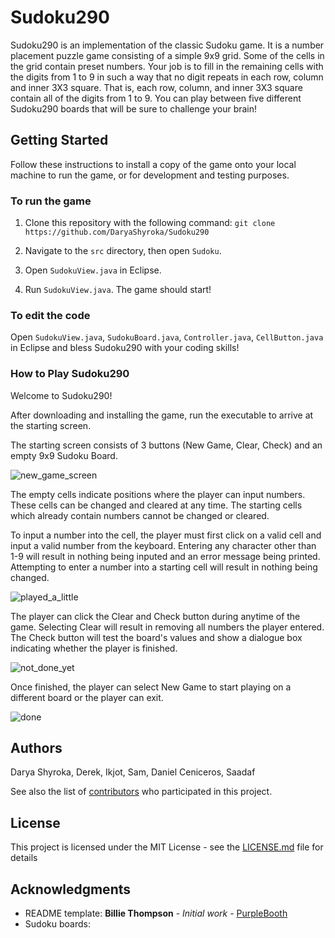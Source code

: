 # Sudoku290

Sudoku290 is an implementation of the classic Sudoku game. It is a number placement puzzle game consisting of a simple 9x9 grid. Some of the cells in the grid contain preset numbers. Your job is to fill in the remaining cells with the digits from 1 to 9 in such a way that no digit repeats in each row, column and inner 3X3 square. That is, each row, column, and inner 3X3 square contain all of the digits from 1 to 9. You can play between five different Sudoku290 boards that will be sure to challenge your brain!

## Getting Started

Follow these instructions to install a copy of the game onto your local machine to run the game, or for development and testing purposes.

### To run the game 

1. Clone this repository with the following command:
`git clone https://github.com/DaryaShyroka/Sudoku290`

2. Navigate to the `src` directory, then open `Sudoku`.

2. Open `SudokuView.java` in Eclipse.

3. Run `SudokuView.java`. The game should start!

### To edit the code

Open `SudokuView.java`, `SudokuBoard.java`, `Controller.java`, `CellButton.java` in Eclipse and bless Sudoku290 with your coding skills!

### How to Play Sudoku290
Welcome to Sudoku290!

After downloading and installing the game, run the executable to arrive at the starting screen.

The starting screen consists of 3 buttons (New Game, Clear, Check) and an empty 9x9 Sudoku Board.

![new_game_screen](https://user-images.githubusercontent.com/46885386/54781800-ac380780-4bf3-11e9-8ec4-f0c10efc6fe8.jpg)

The empty cells indicate positions where the player can input numbers. These cells can be changed and cleared at any time. The starting cells which already contain numbers cannot be changed or cleared. 

To input a number into the cell, the player must first click on a valid cell and input a valid number from the keyboard. Entering any character other than 1-9 will result in nothing being inputed and an error message being printed. Attempting to enter a number into a starting cell will result in nothing being changed.

![played_a_little](https://user-images.githubusercontent.com/46885386/54781905-f4efc080-4bf3-11e9-8ea9-c906556eff23.jpg)

The player can click the Clear and Check button during anytime of the game. Selecting Clear will result in removing all numbers the player entered. The Check button will test the board's values and show a dialogue box indicating whether the player is finished. 

![not_done_yet](https://user-images.githubusercontent.com/46885386/54782065-662f7380-4bf4-11e9-802c-5b472f81d718.jpg)

Once finished, the player can select New Game to start playing on a different board or the player can exit.

![done](https://user-images.githubusercontent.com/46885386/54782084-6fb8db80-4bf4-11e9-955c-c47a11f84fcb.jpg)

## Authors

Darya Shyroka, Derek, Ikjot, Sam, Daniel Ceniceros, Saadaf

See also the list of [contributors](https://github.com/your/project/contributors) who participated in this project.

## License

This project is licensed under the MIT License - see the [LICENSE.md](LICENSE.md) file for details

## Acknowledgments

* README template: **Billie Thompson** - *Initial work* - [PurpleBooth](https://github.com/PurpleBooth)
* Sudoku boards: 
